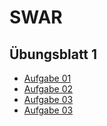 # SWAR

## Übungsblatt 1

* [Aufgabe 01](https://github.com/SoenkeSobott/SWAR/blob/master/SWAR-01/Aufgabe-01.md)
* [Aufgabe 02](https://github.com/SoenkeSobott/SWAR/blob/master/SWAR-01/U%CC%88bung-02.pdf)
* [Aufgabe 03](https://github.com/SoenkeSobott/SWAR/blob/master/SWAR-01/Aufgabe-03.md)
* [Aufgabe 03](https://github.com/SoenkeSobott/SWAR/blob/master/SWAR-01/Aufgabe-03.md)



